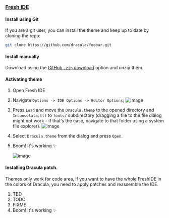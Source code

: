 ### [Fresh IDE](https://fresh.flatassembler.net/)

#### Install using Git

If you are a git user, you can install the theme and keep up to date by cloning the repo:

```bash
git clone https://github.com/dracula/foobar.git
```

#### Install manually

Download using the [GitHub `.zip` download](https://github.com/dracula/freshide/archive/main.zip) option and unzip them.

#### Activating theme

1. Open Fresh IDE
2. Navigate ``Options -> IDE Options -> Editor Options``;
   ![image](https://github.com/user-attachments/assets/9682cd4a-5ce5-4e49-a601-9a49ec633476)

4. Press ``Load`` and move the ``Dracula.theme`` to the opened directory and ``Inconsolata.ttf`` to ``fonts/`` subdirectory (dragging a file to the file dialog might not work - if that's the case, navigate to that folder using a system file explorer).
   ![image](https://github.com/user-attachments/assets/a8432f59-1c54-490b-9ccb-7fc79c327f81)
6. Select ``Dracula.theme`` from the dialog and press ``Open``.
7. Boom! It's working ✨

   ![image](https://github.com/user-attachments/assets/c30c7a94-e713-482d-8fbb-4c5cd610c158)


#### Installing Dracula patch.

Themes only work for code area, if you want to have the whole FreshIDE in the colors of Dracula, you need to apply patches and reassemble the IDE.
1. TBD
2. TODO
3. FIXME
4. Boom! It's working ✨
